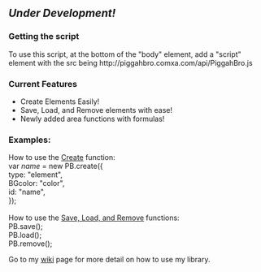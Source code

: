 <h2><i>Under Development!</i></h2>

<h3>Getting the script</h3>
<p>To use this script, at the bottom of the "body" element, add a "script" element with the src being http://piggahbro.comxa.com/api/PiggahBro.js</p>
<h3>Current Features</h3>
<ul>
<li>Create Elements Easily!</li>
<li>Save, Load, and Remove elements with ease!</li>
<li>Newly added area functions with formulas!</li>
</ul>

<h3>Examples:</h3>
<p>
How to use the <a href="https://sites.google.com/site/piggahbro/projects/piggahbrojs/using-create" target="_Blank">Create</a> function:</br>
var <i>name</i> = new PB.create({ <br><span style="text-indent: 2.5em;">
type: "element", <br>
BGcolor: "color", <br>
id: "name", <br></span>
});<br><br>
How to use the <a href="https://sites.google.com/site/piggahbro/projects/piggahbrojs/using-slr" target="_Blank">Save, Load, and Remove</a> functions:<br>
PB.save();<br>
PB.load();<br>
PB.remove();
</p>

<p>Go to my <a href="https://github.com/PiggahBro/PiggahBroJS/wiki/API-Documentation" target="_Blank">wiki</a> page for more detail on how to use my library.
